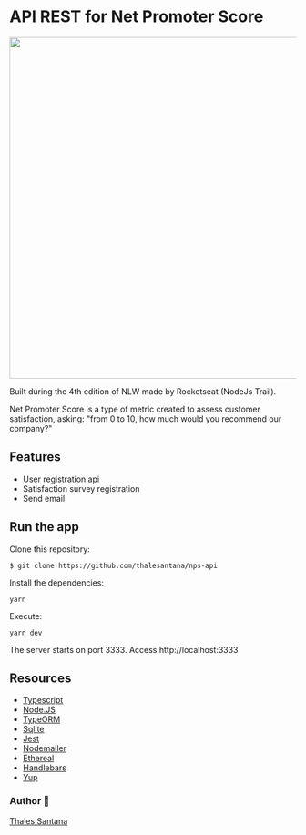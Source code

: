 # API REST for Net Promoter Score

<img src="https://resultadosdigitais.com.br/blog/files/2018/10/nps-net-promoter-score.jpg" width="600px">

Built during the 4th edition of NLW made by Rocketseat (NodeJs Trail).

Net Promoter Score is a type of metric created to assess customer satisfaction, asking: "from 0 to 10, how much would you recommend our company?"

## Features

- User registration api
- Satisfaction survey registration
- Send email

## Run the app

Clone this repository:

`$ git clone https://github.com/thalesantana/nps-api`

Install the dependencies:

`yarn`

Execute:

`yarn dev`

The server starts on port 3333. Access http://localhost:3333

## Resources

- [Typescript](https://www.typescriptlang.org/)
- [Node.JS](https://nodejs.org/en/)
- [TypeORM](https://typeorm.io/#/)
- [Sqlite](https://www.sqlite.org/index.html)
- [Jest](https://jestjs.io/)
- [Nodemailer](https://nodemailer.com/about/)
- [Ethereal](https://ethereal.email/)
- [Handlebars](https://handlebarsjs.com/)
- [Yup](https://github.com/jquense/yup)

### Author :rocket:

[Thales Santana](https://github.com/thalesantana)

